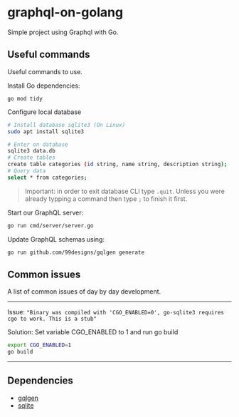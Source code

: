 # graphql-on-golang
Simple project using Graphql with Go.

## Useful commands
Useful commands to use.

Install Go dependencies:
```
go mod tidy
```

Configure local database
```bash
# Install database sqlite3 (On Linux)
sudo apt install sqlite3

# Enter on database
sqlite3 data.db
# Create tables
create table categories (id string, name string, description string);
# Query data
select * from categories;
```
> Important: in order to exit database CLI type `.quit`. Unless you were already typping a command then type `;` to finish it first.

Start our GraphQL server:
```bash
go run cmd/server/server.go
```

Update GraphQL schemas using:
```bash
go run github.com/99designs/gqlgen generate
```

## Common issues
A list of common issues of day by day development.

---
Issue:
`"Binary was compiled with 'CGO_ENABLED=0', go-sqlite3 requires cgo to work. This is a stub"`

Solution:
Set variable CGO_ENABLED to 1 and run go build
```bash
export CGO_ENABLED=1
go build
```
---

## Dependencies
- [gqlgen](https://gqlgen.com/)
- [sqlite](https://www.sqlite.org/index.html)